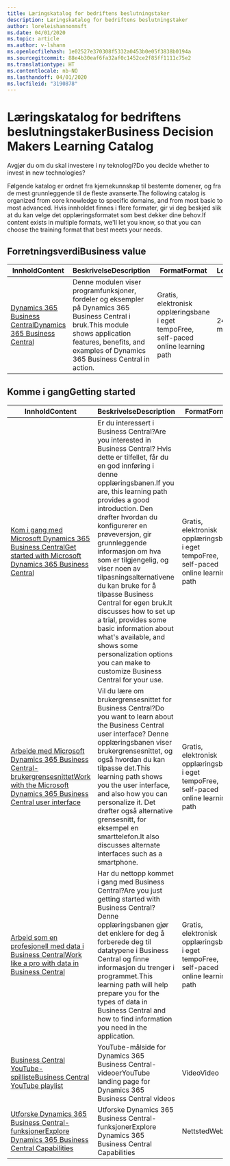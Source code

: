 ```yaml
---
title: Læringskatalog for bedriftens beslutningstaker
description: Læringskatalog for bedriftens beslutningstaker
author: loreleishannonmsft
ms.date: 04/01/2020
ms.topic: article
ms.author: v-lshann
ms.openlocfilehash: 1e02527e370308f5332a0453b0e05f3838b0194a
ms.sourcegitcommit: 88e4b30eaf6fa32af0c1452ce2f85ff1111c75e2
ms.translationtype: HT
ms.contentlocale: nb-NO
ms.lasthandoff: 04/01/2020
ms.locfileid: "3190878"
---
```

# <a name="business-decision-makers-learning-catalog"></a><span data-ttu-id="47aed-103">Læringskatalog for bedriftens beslutningstaker</span><span class="sxs-lookup"><span data-stu-id="47aed-103">Business Decision Makers Learning Catalog</span></span>

<span data-ttu-id="47aed-104">Avgjør du om du skal investere i ny teknologi?</span><span class="sxs-lookup"><span data-stu-id="47aed-104">Do you decide whether to invest in new technologies?</span></span>

<span data-ttu-id="47aed-105">Følgende katalog er ordnet fra kjernekunnskap til bestemte domener, og fra de mest grunnleggende til de fleste avanserte.</span><span class="sxs-lookup"><span data-stu-id="47aed-105">The following catalog is organized from core knowledge to specific domains, and from most basic to most advanced.</span></span> <span data-ttu-id="47aed-106">Hvis innholdet finnes i flere formater, gir vi deg beskjed slik at du kan velge det opplæringsformatet som best dekker dine behov.</span><span class="sxs-lookup"><span data-stu-id="47aed-106">If content exists in multiple formats, we'll let you know, so that you can choose the training format that best meets your needs.</span></span>  

## <a name="business-value"></a><span data-ttu-id="47aed-107">Forretningsverdi<a name="busvalue"></a></span><span class="sxs-lookup"><span data-stu-id="47aed-107">Business value<a name="busvalue"></a></span></span>

| <span data-ttu-id="47aed-108">Innhold</span><span class="sxs-lookup"><span data-stu-id="47aed-108">Content</span></span>                                                                 | <span data-ttu-id="47aed-109">Beskrivelse</span><span class="sxs-lookup"><span data-stu-id="47aed-109">Description</span></span>                                                                                                | <span data-ttu-id="47aed-110">Format</span><span class="sxs-lookup"><span data-stu-id="47aed-110">Format</span></span>                                | <span data-ttu-id="47aed-111">Lengde</span><span class="sxs-lookup"><span data-stu-id="47aed-111">Length</span></span>     |
|----------------------------------------------------------------------------------------------------------------|------------------------------------------------------------------------------------------------------------|---------------------------------------|------------|
| [<span data-ttu-id="47aed-112">Dynamics 365 Business Central</span><span class="sxs-lookup"><span data-stu-id="47aed-112">Dynamics 365 Business Central</span></span>](https://docs.microsoft.com/learn/modules/dynamics-365-business-central/) | <span data-ttu-id="47aed-113">Denne modulen viser programfunksjoner, fordeler og eksempler på Dynamics 365 Business Central i bruk.</span><span class="sxs-lookup"><span data-stu-id="47aed-113">This module shows application features, benefits, and examples of Dynamics 365 Business Central in action.</span></span> | <span data-ttu-id="47aed-114">Gratis, elektronisk opplæringsbane i eget tempo</span><span class="sxs-lookup"><span data-stu-id="47aed-114">Free, self-paced online learning path</span></span> | <span data-ttu-id="47aed-115">24 minutter</span><span class="sxs-lookup"><span data-stu-id="47aed-115">24 minutes</span></span> |

## <a name="getting-started"></a><span data-ttu-id="47aed-116">Komme i gang<a name="get-started"></a></span><span class="sxs-lookup"><span data-stu-id="47aed-116">Getting started<a name="get-started"></a></span></span>

| <span data-ttu-id="47aed-117">Innhold</span><span class="sxs-lookup"><span data-stu-id="47aed-117">Content</span></span>                                                                                                                             | <span data-ttu-id="47aed-118">Beskrivelse</span><span class="sxs-lookup"><span data-stu-id="47aed-118">Description</span></span>                                                                                                                                                                                                                                                                                      | <span data-ttu-id="47aed-119">Format</span><span class="sxs-lookup"><span data-stu-id="47aed-119">Format</span></span>                                | <span data-ttu-id="47aed-120">Lengde</span><span class="sxs-lookup"><span data-stu-id="47aed-120">Length</span></span>             |
|------------------------------------------------------------------------------------------------------------------------------------------------------------------------------|--------------------------------------------------------------------------------------------------------------------------------------------------------------------------------------------------------------------------------------------------------------------------------------------------|---------------------------------------|--------------------|
| [<span data-ttu-id="47aed-121">Kom i gang med Microsoft Dynamics 365 Business Central</span><span class="sxs-lookup"><span data-stu-id="47aed-121">Get started with Microsoft Dynamics 365 Business Central</span></span>](https://docs.microsoft.com/learn/paths/get-started-dynamics-365-business-central/)                          | <span data-ttu-id="47aed-122">Er du interessert i Business Central?</span><span class="sxs-lookup"><span data-stu-id="47aed-122">Are you interested in Business Central?</span></span> <span data-ttu-id="47aed-123">Hvis dette er tilfellet, får du en god innføring i denne opplæringsbanen.</span><span class="sxs-lookup"><span data-stu-id="47aed-123">If you are, this learning path provides a good introduction.</span></span> <span data-ttu-id="47aed-124">Den drøfter hvordan du konfigurerer en prøveversjon, gir grunnleggende informasjon om hva som er tilgjengelig, og viser noen av tilpasningsalternativene du kan bruke for å tilpasse Business Central for egen bruk.</span><span class="sxs-lookup"><span data-stu-id="47aed-124">It discusses how to set up a trial, provides some basic information about what's available, and shows some personalization options you can make to customize Business Central for your use.</span></span> | <span data-ttu-id="47aed-125">Gratis, elektronisk opplæringsbane i eget tempo</span><span class="sxs-lookup"><span data-stu-id="47aed-125">Free, self-paced online learning path</span></span> | <span data-ttu-id="47aed-126">3 timer 4 minutter</span><span class="sxs-lookup"><span data-stu-id="47aed-126">3 hours 4 minutes</span></span>  |
| [<span data-ttu-id="47aed-127">Arbeide med Microsoft Dynamics 365 Business Central-brukergrensesnittet</span><span class="sxs-lookup"><span data-stu-id="47aed-127">Work with the Microsoft Dynamics 365 Business Central user interface</span></span>](https://docs.microsoft.com/learn/paths/work-with-user-interface-dynamics-365-business-central/) | <span data-ttu-id="47aed-128">Vil du lære om brukergrensesnittet for Business Central?</span><span class="sxs-lookup"><span data-stu-id="47aed-128">Do you want to learn about the Business Central user interface?</span></span> <span data-ttu-id="47aed-129">Denne opplæringsbanen viser brukergrensesnittet, og også hvordan du kan tilpasse det.</span><span class="sxs-lookup"><span data-stu-id="47aed-129">This learning path shows you the user interface, and also how you can personalize it.</span></span> <span data-ttu-id="47aed-130">Det drøfter også alternative grensesnitt, for eksempel en smarttelefon.</span><span class="sxs-lookup"><span data-stu-id="47aed-130">It also discusses alternate interfaces such as a smartphone.</span></span>                                                                               | <span data-ttu-id="47aed-131">Gratis, elektronisk opplæringsbane i eget tempo</span><span class="sxs-lookup"><span data-stu-id="47aed-131">Free, self-paced online learning path</span></span> | <span data-ttu-id="47aed-132">2 timer 27 minutter</span><span class="sxs-lookup"><span data-stu-id="47aed-132">2 hours 27 minutes</span></span> |
| [<span data-ttu-id="47aed-133">Arbeid som en profesjonell med data i Business Central</span><span class="sxs-lookup"><span data-stu-id="47aed-133">Work like a pro with data in Business Central</span></span>](https://docs.microsoft.com/learn/paths/work-pro-data-dynamics-365-business-central)                                    | <span data-ttu-id="47aed-134">Har du nettopp kommet i gang med Business Central?</span><span class="sxs-lookup"><span data-stu-id="47aed-134">Are you just getting started with Business Central?</span></span> <span data-ttu-id="47aed-135">Denne opplæringsbanen gjør det enklere for deg å forberede deg til datatypene i Business Central og finne informasjon du trenger i programmet.</span><span class="sxs-lookup"><span data-stu-id="47aed-135">This learning path will help prepare you for the types of data in Business Central and how to find information you need in the application.</span></span>                                                                                                  | <span data-ttu-id="47aed-136">Gratis, elektronisk opplæringsbane i eget tempo</span><span class="sxs-lookup"><span data-stu-id="47aed-136">Free, self-paced online learning path</span></span> | <span data-ttu-id="47aed-137">2 timer 27 minutter</span><span class="sxs-lookup"><span data-stu-id="47aed-137">2 hours 27 minutes</span></span> |
| [<span data-ttu-id="47aed-138">Business Central YouTube-spilliste</span><span class="sxs-lookup"><span data-stu-id="47aed-138">Business Central YouTube playlist</span></span>](https://www.youtube.com/playlist?list=PLcakwueIHoT-wVFPKUtmxlqcG1kJ0oqq4)                                                                | <span data-ttu-id="47aed-139">YouTube-målside for Dynamics 365 Business Central-videoer</span><span class="sxs-lookup"><span data-stu-id="47aed-139">YouTube landing page for Dynamics 365 Business Central videos</span></span>                                                                                                                                                                                                                                    | <span data-ttu-id="47aed-140">Video</span><span class="sxs-lookup"><span data-stu-id="47aed-140">Video</span></span>                                 |                    |
| [<span data-ttu-id="47aed-141">Utforske Dynamics 365 Business Central-funksjoner</span><span class="sxs-lookup"><span data-stu-id="47aed-141">Explore Dynamics 365 Business Central Capabilities</span></span>](https://dynamics.microsoft.com/business-central/capabilities/)                                                    | <span data-ttu-id="47aed-142">Utforske Dynamics 365 Business Central-funksjoner</span><span class="sxs-lookup"><span data-stu-id="47aed-142">Explore Dynamics 365 Business Central Capabilities</span></span>                                                                                                                                                                                                                                               | <span data-ttu-id="47aed-143">Nettsted</span><span class="sxs-lookup"><span data-stu-id="47aed-143">Website</span></span>                               |                    |
